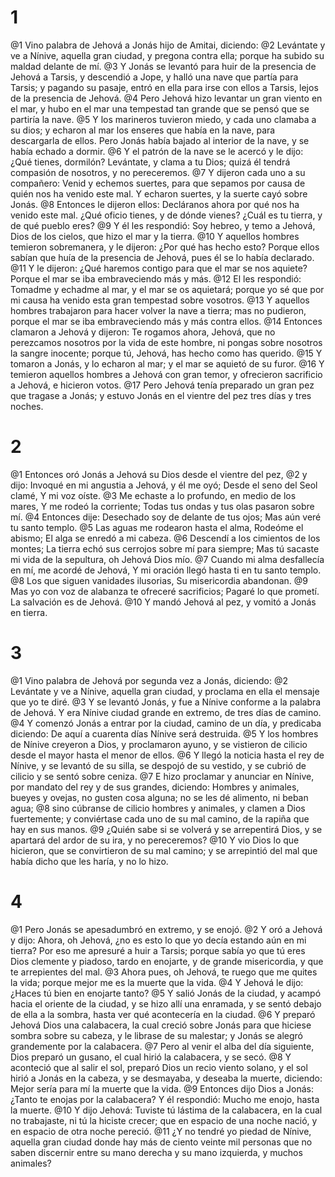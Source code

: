 # 1
@1 Vino palabra de Jehová a Jonás hijo de Amitai, diciendo:
@2 Levántate y ve a Nínive, aquella gran ciudad, y pregona contra ella; porque ha subido su maldad delante de mí.
@3 Y Jonás se levantó para huir de la presencia de Jehová a Tarsis, y descendió a Jope, y halló una nave que partía para Tarsis; y pagando su pasaje, entró en ella para irse con ellos a Tarsis, lejos de la presencia de Jehová.
@4 Pero Jehová hizo levantar un gran viento en el mar, y hubo en el mar una tempestad tan grande que se pensó que se partiría la nave.
@5 Y los marineros tuvieron miedo, y cada uno clamaba a su dios; y echaron al mar los enseres que había en la nave, para descargarla de ellos. Pero Jonás había bajado al interior de la nave, y se había echado a dormir.
@6 Y el patrón de la nave se le acercó y le dijo: ¿Qué tienes, dormilón? Levántate, y clama a tu Dios; quizá él tendrá compasión de nosotros, y no pereceremos.
@7 Y dijeron cada uno a su compañero: Venid y echemos suertes, para que sepamos por causa de quién nos ha venido este mal. Y echaron suertes, y la suerte cayó sobre Jonás.
@8 Entonces le dijeron ellos: Decláranos ahora por qué nos ha venido este mal. ¿Qué oficio tienes, y de dónde vienes? ¿Cuál es tu tierra, y de qué pueblo eres?
@9 Y él les respondió: Soy hebreo, y temo a Jehová, Dios de los cielos, que hizo el mar y la tierra.
@10 Y aquellos hombres temieron sobremanera, y le dijeron: ¿Por qué has hecho esto? Porque ellos sabían que huía de la presencia de Jehová, pues él se lo había declarado.
@11 Y le dijeron: ¿Qué haremos contigo para que el mar se nos aquiete? Porque el mar se iba embraveciendo más y más.
@12 El les respondió: Tomadme y echadme al mar, y el mar se os aquietará; porque yo sé que por mi causa ha venido esta gran tempestad sobre vosotros.
@13 Y aquellos hombres trabajaron para hacer volver la nave a tierra; mas no pudieron, porque el mar se iba embraveciendo más y más contra ellos.
@14 Entonces clamaron a Jehová y dijeron: Te rogamos ahora, Jehová, que no perezcamos nosotros por la vida de este hombre, ni pongas sobre nosotros la sangre inocente; porque tú, Jehová, has hecho como has querido.
@15 Y tomaron a Jonás, y lo echaron al mar; y el mar se aquietó de su furor.
@16 Y temieron aquellos hombres a Jehová con gran temor, y ofrecieron sacrificio a Jehová, e hicieron votos.
@17 Pero Jehová tenía preparado un gran pez que tragase a Jonás; y estuvo Jonás en el vientre del pez tres días y tres noches.

# 2
@1 Entonces oró Jonás a Jehová su Dios desde el vientre del pez,
@2 y dijo: Invoqué en mi angustia a Jehová, y él me oyó; Desde el seno del Seol clamé, Y mi voz oíste. 
@3  Me echaste a lo profundo, en medio de los mares, Y me rodeó la corriente; Todas tus ondas y tus olas pasaron sobre mí. 
@4  Entonces dije: Desechado soy de delante de tus ojos; Mas aún veré tu santo templo. 
@5  Las aguas me rodearon hasta el alma, Rodeóme el abismo; El alga se enredó a mi cabeza. 
@6  Descendí a los cimientos de los montes; La tierra echó sus cerrojos sobre mí para siempre; Mas tú sacaste mi vida de la sepultura, oh Jehová Dios mío. 
@7  Cuando mi alma desfallecía en mí, me acordé de Jehová, Y mi oración llegó hasta ti en tu santo templo. 
@8  Los que siguen vanidades ilusorias, Su misericordia abandonan. 
@9  Mas yo con voz de alabanza te ofreceré sacrificios; Pagaré lo que prometí. La salvación es de Jehová. 
@10 Y mandó Jehová al pez, y vomitó a Jonás en tierra.

# 3
@1 Vino palabra de Jehová por segunda vez a Jonás, diciendo:
@2 Levántate y ve a Nínive, aquella gran ciudad, y proclama en ella el mensaje que yo te diré.
@3 Y se levantó Jonás, y fue a Nínive conforme a la palabra de Jehová. Y era Nínive ciudad grande en extremo, de tres días de camino.
@4 Y comenzó Jonás a entrar por la ciudad, camino de un día, y predicaba diciendo: De aquí a cuarenta días Nínive será destruida.
@5 Y los hombres de Nínive creyeron a Dios, y proclamaron ayuno, y se vistieron de cilicio desde el mayor hasta el menor de ellos.
@6 Y llegó la noticia hasta el rey de Nínive, y se levantó de su silla, se despojó de su vestido, y se cubrió de cilicio y se sentó sobre ceniza.
@7 E hizo proclamar y anunciar en Nínive, por mandato del rey y de sus grandes, diciendo: Hombres y animales, bueyes y ovejas, no gusten cosa alguna; no se les dé alimento, ni beban agua;
@8 sino cúbranse de cilicio hombres y animales, y clamen a Dios fuertemente; y conviértase cada uno de su mal camino, de la rapiña que hay en sus manos.
@9 ¿Quién sabe si se volverá y se arrepentirá Dios, y se apartará del ardor de su ira, y no pereceremos?
@10 Y vio Dios lo que hicieron, que se convirtieron de su mal camino; y se arrepintió del mal que había dicho que les haría, y no lo hizo.

# 4
@1 Pero Jonás se apesadumbró en extremo, y se enojó.
@2 Y oró a Jehová y dijo: Ahora, oh Jehová, ¿no es esto lo que yo decía estando aún en mi tierra? Por eso me apresuré a huir a Tarsis; porque sabía yo que tú eres Dios clemente y piadoso, tardo en enojarte, y de grande misericordia, y que te arrepientes del mal.
@3 Ahora pues, oh Jehová, te ruego que me quites la vida; porque mejor me es la muerte que la vida.
@4 Y Jehová le dijo: ¿Haces tú bien en enojarte tanto?
@5 Y salió Jonás de la ciudad, y acampó hacia el oriente de la ciudad, y se hizo allí una enramada, y se sentó debajo de ella a la sombra, hasta ver qué acontecería en la ciudad.
@6 Y preparó Jehová Dios una calabacera, la cual creció sobre Jonás para que hiciese sombra sobre su cabeza, y le librase de su malestar; y Jonás se alegró grandemente por la calabacera.
@7 Pero al venir el alba del día siguiente, Dios preparó un gusano, el cual hirió la calabacera, y se secó.
@8 Y aconteció que al salir el sol, preparó Dios un recio viento solano, y el sol hirió a Jonás en la cabeza, y se desmayaba, y deseaba la muerte, diciendo: Mejor sería para mí la muerte que la vida.
@9 Entonces dijo Dios a Jonás: ¿Tanto te enojas por la calabacera? Y él respondió: Mucho me enojo, hasta la muerte.
@10 Y dijo Jehová: Tuviste tú lástima de la calabacera, en la cual no trabajaste, ni tú la hiciste crecer; que en espacio de una noche nació, y en espacio de otra noche pereció.
@11 ¿Y no tendré yo piedad de Nínive, aquella gran ciudad donde hay más de ciento veinte mil personas que no saben discernir entre su mano derecha y su mano izquierda, y muchos animales?